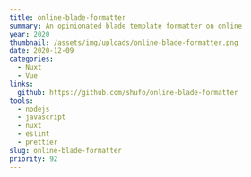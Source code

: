 ```yaml
---
title: online-blade-formatter
summary: An opinionated blade template formatter on online
year: 2020
thumbnail: /assets/img/uploads/online-blade-formatter.png
date: 2020-12-09
categories:
  - Nuxt
  - Vue
links:
  github: https://github.com/shufo/online-blade-formatter
tools:
  - nodejs
  - javascript
  - nuxt
  - eslint
  - prettier
slug: online-blade-formatter
priority: 92
---
```


